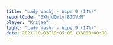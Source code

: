 ```yaml
---
title: "Lady Vashj - Wipe 9 (14%)"
reportCode: "6XhjdQmtyfBJDVzN"
player: "Krijae"
fight: "Lady Vashj - Wipe 9 (14%)"
date: 2021-10-03T19:05:08.133000+00:00
---
```

